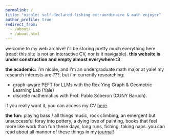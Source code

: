 ```yaml
---
permalink: /
title: "nicole: self-declared fishing extraordinaire & math enjoyer"
author_profile: true
redirect_from: 
  - /about/
  - /about.html
---
```

welcome to my web archive! i'll be storing pretty much everything here (read: this site is not an interactive CV, nor is it navigable). **this website is under construction and empty almost everywhere :3**

**the academic:** i'm nicole, and i'm an undergraduate math major at yale! my research interests are ???, but i'm currently researching:
* graph-aware PEFT for LLMs with the Rex Ying Graph & Geometric Learning Lab (Yale)
* discrete mathematics with Prof. Pablo Sóberon (CUNY Baruch). 

if you really want it, you can access my CV [here](cv/ "cv").

**the fun:** playing bass / all things music, rock climbing, an emergent but unsuccessful foray into pottery, a dying love of painting, books that feel more like work than fun these days, long runs, fishing, taking naps. you can read about all manner of these things in my [journal](journal.html "journal")!